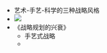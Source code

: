 - 艺术-手艺-科学的三种战略风格
- ![](https://firebasestorage.googleapis.com/v0/b/firescript-577a2.appspot.com/o/imgs%2Fapp%2Fxinyiheng%2FXRJRyfR9i2.png?alt=media&token=b1de2f7e-87fa-4744-92d5-35a7753d11e7)
- 《战略规划的兴衰》
    - 手艺式战略
    - 

